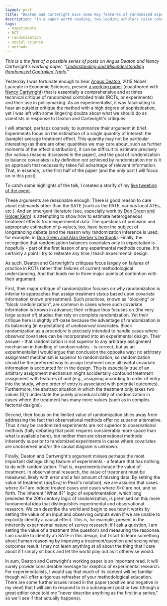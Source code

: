 ```yaml
---
layout: post
title: "Deaton and Cartwright miss some key features of randomized experiments"
description: "In a paper worth reading, two leading scholars raise concerns about randomized experimentation, but also miss some important points."
tags:
 - experiments
 - RCT
 - randomization
 - social science
 - methods
---
```


*This is a the first of a possible series of posts on Angus Deaton and Nancy Cartwright's working paper, "[Understanding and Misunderstanding Randomized Controlled Trials](http://www.nber.org/papers/w22595)."*

Yesterday I was fortunate enough to hear [Angus Deaton](https://en.wikipedia.org/wiki/Angus_Deaton), 2015 Nobel Laureate in Economic Sciences, present [a working paper](http://www.nber.org/papers/w22595) (coauthored with [Nancy Cartwright](https://community.dur.ac.uk/nancy.cartwright/)) that is essentially a comprehensive and at times technical critique of randomized controlled trials (RCTs, or experiments) and their use in policymaking. As an experimentalist, it was fascinating to hear an outsider critique the method with a high degree of sophistication, yet I was left with some lingering doubts about what we should do as scientists in response to Deaton and Cartwright's critiques. 

I will attempt, perhaps coarsely, to summarize their argument in brief. Experiments focus on the estimation of a single quantity of interest: the (sample) average treatment effect. This quantity may not be particular interesting (as there are other quantities we may care about, such as further moments of the effect distribution), it can be difficult to estimate precisely (for various reasons discussed in the paper), and the goal of randomization to balance covariates is by definition not achieved by randomization nor is it an approach that necessarily takes full advantage of relevant information. That, in essence, is the first half of the paper (and the only part I will focus on in this post).

To catch some highlights of the talk, I created a storify of my [live tweeting of the event](//storify.com/thosjleeper/angus-deaton-talk-at-lse).

These arguments are reasonable enough. There is good reason to care about estimands other than the SATE (such as the PATE, various local ATEs, etc.). And an emergent literature (see, especially work by [Don Green and Holger Kern](http://poq.oxfordjournals.org/content/76/3/491.abstract)) is attempting to show how to estimate heterogeneous treatment effects from experimental data. The questions of precision and appropriate estimation of p-values, too, have been the subject of longstanding debate (and the reason why randomization inference is used, for example, in [Don Green and Alan Gerber's textbook](http://books.wwnorton.com/books/webad.aspx?id=24003)). Finally, the recognition that randomization balances covariates only in expectation is - hopefully - part of the first lesson of any experimental methods course. It's certainly a point I try to reiterate any time I teach experimental design.

As such, Deaton and Cartwright's critiques focus largely on failures of practice in RCTs rather than failures of current methodological understanding. And that leads me to three major points of contention with their argument.

First, their major critique of randomization focuses on why randomization is inferior to approaches that assign treatment status based upon covariate information known pretreatment. Such practices, known as "blocking" or "block randomization", are common in cases where such covariate information is known in advance; their critique thus focuses on (the very large subset of) studies that rely on complete randomization. Yet their critique here is slightly off-base because the advantage of randomization is its balancing (in expectation) of *unobserved* covariates. Block randomization as a procedure is precisely intended to handle cases where *observed* covariates can be incorporated into an experimental design. Their answer - that randomization is not superior to any arbitrary assignment mechanism in handling of unobservables - is correct, but as an experimentalist I would argue that conclusion the opposite way: no arbitrary assignment mechanism is superior to randomization, so randomization should be the preferred way to assign treatment once all useful covariate information is accounted for in the design. This is especially true of an arbitrary assignment mechanism might accidentally confound treatment assignment with features of unit (e.g., assigning according to order of entry into the study, where order of entry is associated with potential outcomes). Furthermore, the abstract situation in which the treatment only takes two values (0,1) understate the purely procedural utility of randomization in cases where the treatment has many more values (such as in complex factorial designs).

Second, their focus on the limited value of randomization shies away from addressing the fact that observational methods offer no superior alternative. Thus it may be randomized experiments are not superior to observational methods (fully debating that point requires considerably more space than what is available here), but neither then are observational methods inherently superior to randomized experiments in cases where covariates are unobserved and/or the causal diagram is unknown. 

Finally, Deaton and Cartwright's argument misses perhaps the most important distinguishing feature of experiments - a feature that has nothing to do with randomization. That is, experiments induce the value of treatment. In observational research, the value of treatment must be measured, likely with error and a fair amount of missing data. By setting the value of treatment (*do(X=x)* in Pearl's notation), we are assured that cases where *X=1* are indeed treated cases and cases where *X=0* are not, and so forth. The inherent "What if?" logic of experimentation, which long precedes the 20th century logic of randomization, is premised on this more fundamental idea that distinguishes experimental and observational research. We can describe the world and begin to see how it works by setting the value of an input and observing outputs even if we are unable to explicitly identify a causal effect. This is, for example, present in the inherently experimental nature of survey research; if I ask a question, I am setting the value of a treatment (the question) and measuring the response. I am unable to identify an SATE in this design, but I start to learn something about human reasoning by imposing a treatment/question and seeing what outcomes result. I may not learn anything at all about the thing that I care about if I simply sit back and let the world play out as it otherwise would.

In sum, Deaton and Cartwright's working paper is an important read. It will surely provide considerable leverage for skeptics of experimental research. For experimentalists, I would say that much of its content will be familiar though will offer a rigorous refresher of your methodological education. There are some further issues raised in the paper (positive and negative in my view) that I will aim to respond to in a subsequent post or two (though a great editor once told me "never describe anything as the first in a series," so we'll see if that actually happens).
